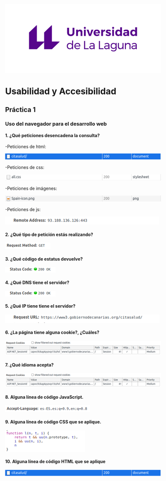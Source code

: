 
![ULL](imagenes/Logo_Universidad_LaLaguna.png)

# Usabilidad y Accesibilidad 

## Práctica 1 

### Uso del navegador para el desarrollo web



#### 1. ¿Qué peticiones desencadena la consulta?
-Peticiones de html:

![imagen 1](imagenes/Imagen1.png)

-Peticiones de css:

![imagen 2](imagenes/Imagen2.png)

-Peticiones de imágenes:

![imagen 3](imagenes/Imagen3.png)

-Peticiones de js:

![imagen 4](imagenes/Imagen4.png)


#### 2. ¿Qué tipo de petición estás realizando?

![imagen 5](imagenes/Imagen5.png)


#### 3. ¿Qué código de estatus devuelve?

![imagen 6](imagenes/Imagen6.png)


#### 4. ¿Qué DNS tiene el servidor?

![imagen 7](imagenes/Imagen7.png)


#### 5. ¿Qué IP tiene tiene el servidor?

![imagen 8](imagenes/Imagen8.png)


#### 6. ¿La página tiene alguna cookie?, ¿Cuáles?

![imagen 9](imagenes/Imagen9.png)


#### 7. ¿Qué idioma acepta?

![imagen 10](imagenes/Imagen10.png)


#### 8. Alguna línea de código JavaScript.

![imagen 11](imagenes/Imagen11.png)


#### 9. Alguna línea de código CSS que se aplique.

![imagen 12](imagenes/Imagen12.png)


#### 10. Alguna línea de código HTML que se aplique

![imagen 1](imagenes/Imagen1.png)




